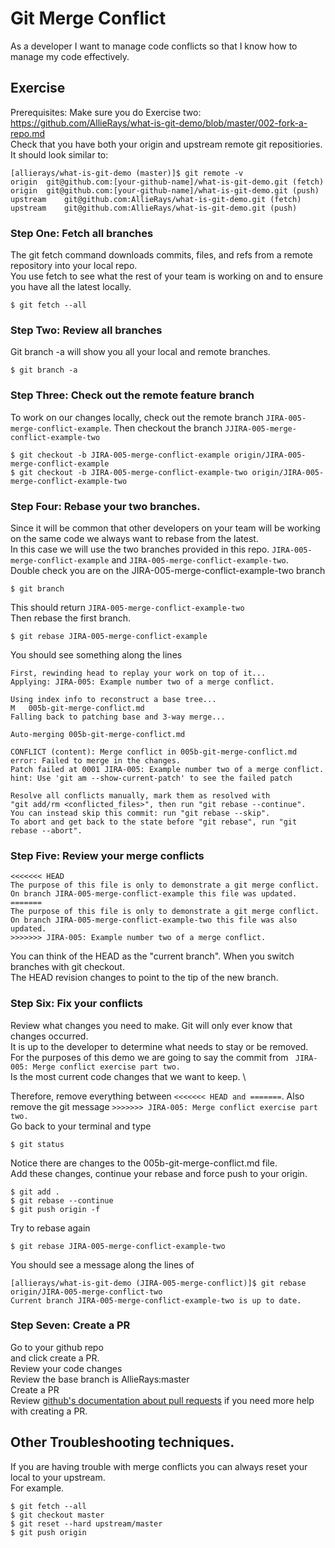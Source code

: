 # Git Merge Conflict

As a developer I want to manage code conflicts so that I know how to manage my code effectively.

## Exercise 

Prerequisites: Make sure you do Exercise two: https://github.com/AllieRays/what-is-git-demo/blob/master/002-fork-a-repo.md \
Check that you have both your origin and upstream remote git repositiories. \
It should look similar to:
```
[allierays/what-is-git-demo (master)]$ git remote -v
origin	git@github.com:[your-github-name]/what-is-git-demo.git (fetch)
origin	git@github.com:[your-github-name]/what-is-git-demo.git (push)
upstream	git@github.com:AllieRays/what-is-git-demo.git (fetch)
upstream	git@github.com:AllieRays/what-is-git-demo.git (push)
```

### Step One: Fetch all branches 
The git fetch command downloads commits, files, and refs from a remote repository into your local repo. \
You use fetch to see what the rest of your team is working on and to ensure you have all the latest locally. 
```
$ git fetch --all 
```

### Step Two: Review all branches 
Git branch -a will show you all your local and remote branches.
```
$ git branch -a
```

### Step Three: Check out the remote feature branch
To work on our changes locally, check out the remote branch `JIRA-005-merge-conflict-example`. Then checkout the branch `JJIRA-005-merge-conflict-example-two`

```
$ git checkout -b JIRA-005-merge-conflict-example origin/JIRA-005-merge-conflict-example
$ git checkout -b JIRA-005-merge-conflict-example-two origin/JIRA-005-merge-conflict-example-two
```

### Step Four: Rebase your two branches. 
Since it will be common that other developers on your team will be working on the same code we always want to rebase from the latest. \
In this case we will use the two branches provided in this repo. `JIRA-005-merge-conflict-example` and `JIRA-005-merge-conflict-example-two`. \
Double check you are on the JIRA-005-merge-conflict-example-two branch
```
$ git branch 
```
This should return `JIRA-005-merge-conflict-example-two` \
Then rebase the first branch.

```
$ git rebase JIRA-005-merge-conflict-example
```

You should see something along the lines
 
 ```
 First, rewinding head to replay your work on top of it...
Applying: JIRA-005: Example number two of a merge conflict.

Using index info to reconstruct a base tree...
M	005b-git-merge-conflict.md
Falling back to patching base and 3-way merge...

Auto-merging 005b-git-merge-conflict.md

CONFLICT (content): Merge conflict in 005b-git-merge-conflict.md
error: Failed to merge in the changes.
Patch failed at 0001 JIRA-005: Example number two of a merge conflict.
hint: Use 'git am --show-current-patch' to see the failed patch

Resolve all conflicts manually, mark them as resolved with
"git add/rm <conflicted_files>", then run "git rebase --continue".
You can instead skip this commit: run "git rebase --skip".
To abort and get back to the state before "git rebase", run "git rebase --abort".

 ```

### Step Five: Review your merge conflicts 
```
<<<<<<< HEAD
The purpose of this file is only to demonstrate a git merge conflict. On branch JIRA-005-merge-conflict-example this file was updated.
=======
The purpose of this file is only to demonstrate a git merge conflict. On branch JIRA-005-merge-conflict-example-two this file was also updated.
>>>>>>> JIRA-005: Example number two of a merge conflict.

```
You can think of the HEAD as the "current branch". When you switch branches with git checkout. \
The HEAD revision changes to point to the tip of the new branch.

### Step Six: Fix your conflicts
Review what changes you need to make. Git will only ever know that changes occurred. \
It is up to the developer to determine what needs to stay or be removed. \
For the purposes of this demo we are going to say the commit from ` JIRA-005: Merge conflict exercise part two.` \
Is the most current code changes that we want to keep. \ 

Therefore, remove everything between `<<<<<<< HEAD and =======`.  Also remove the git message `>>>>>>> JIRA-005: Merge conflict exercise part two.` \
Go back to your terminal and type 
```
$ git status
```
Notice there are changes to the 005b-git-merge-conflict.md file.\
Add these changes, continue your rebase and force push to your origin.
```
$ git add . 
$ git rebase --continue
$ git push origin -f
```

Try to rebase again 
```
$ git rebase JIRA-005-merge-conflict-example-two
```

You should see a message along the lines of 
```
[allierays/what-is-git-demo (JIRA-005-merge-conflict)]$ git rebase origin/JIRA-005-merge-conflict-two
Current branch JIRA-005-merge-conflict-example-two is up to date.
```

### Step Seven: Create a PR
Go to your github repo \
and click create a PR. \
Review your code changes \
Review the base branch is AllieRays:master \
Create a PR \
Review [github's documentation about pull requests](https://help.github.com/en/github/collaborating-with-issues-and-pull-requests/creating-a-pull-request-from-a-fork) if you need more help with creating a PR.




## Other Troubleshooting techniques.

If you are having trouble with merge conflicts you can always reset your local to your upstream. \
For example. 

```
$ git fetch --all
$ git checkout master 
$ git reset --hard upstream/master
$ git push origin 
```

